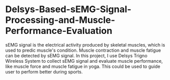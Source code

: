 # Delsys-Based-sEMG-Signal-Processing-and-Muscle-Performance-Evaluation

sEMG signal is the electrical activity produced by skeletal muscles, which is used to predic muscle's condition. Muscle contraction and muscle fatigue can be detected by sEMG signal. 
In this project, I use Delsys Trigno Wireless System to collect sEMG signal and evaluate muscle performance, like muscle force and muscle fatigue in yoga. This could be used to guide user to perform better during sports.
